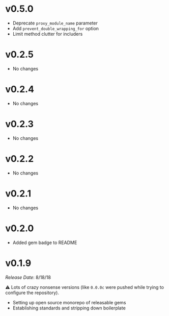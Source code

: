 # v0.5.0

- Deprecate `proxy_module_name` parameter
- Add `prevent_double_wrapping_for` option
- Limit method clutter for includers

# v0.2.5

- No changes

# v0.2.4

- No changes

# v0.2.3

- No changes

# v0.2.2

- No changes

# v0.2.1

- No changes

# v0.2.0

- Added gem badge to README

# v0.1.9

*Release Date*: 8/18/18

⚠️ Lots of crazy nonsense versions (like `0.0.0c` were pushed while trying to configure the repository).

- Setting up open source monorepo of releasable gems
- Establishing standards and stripping down boilerplate
